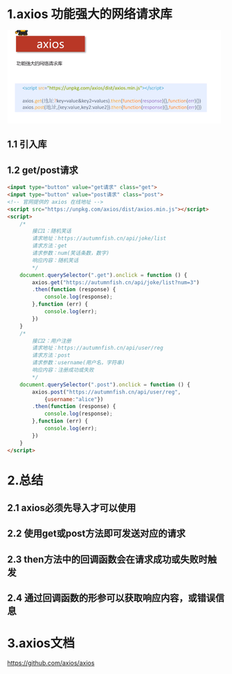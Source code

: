 # 1.axios 功能强大的网络请求库

![1604819631177](02网络应用-1-axios.assets/1604819631177.png)

## 1.1 引入库

## 1.2 get/post请求

```html
<input type="button" value="get请求" class="get">
<input type="button" value="post请求" class="post">
<!-- 官网提供的 axios 在线地址 -->
<script src="https://unpkg.com/axios/dist/axios.min.js"></script>
<script>
    /*
        接口1：随机笑话
        请求地址：https://autumnfish.cn/api/joke/list
        请求方法：get
        请求参数：num(笑话条数，数字)
        响应内容：随机笑话
        */
    document.querySelector(".get").onclick = function () {
        axios.get("https://autumnfish.cn/api/joke/list?num=3")
        .then(function (response) {
            console.log(response);
        },function (err) {
            console.log(err);
        })
    }
    /*
        接口2：用户注册
        请求地址：https://autumnfish.cn/api/user/reg
        请求方法：post
        请求参数：username(用户名，字符串)
        响应内容：注册成功或失败
        */
    document.querySelector(".post").onclick = function () {
        axios.post("https://autumnfish.cn/api/user/reg",
            {username:"alice"})
        .then(function (response) {
            console.log(response);
        },function (err) {
            console.log(err);
        })
    }
</script>
```

# 2.总结

## 2.1 axios必须先导入才可以使用

## 2.2 使用get或post方法即可发送对应的请求

## 2.3 then方法中的回调函数会在请求成功或失败时触发

## 2.4 通过回调函数的形参可以获取响应内容，或错误信息



# 3.axios文档

https://github.com/axios/axios